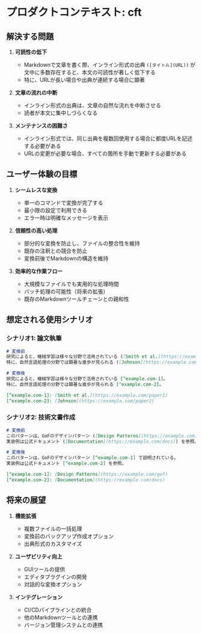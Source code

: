 # プロダクトコンテキスト: cft

## 解決する問題
1. **可読性の低下**
   - Markdownで文章を書く際、インライン形式の出典 `([タイトル](URL))` が文中に多数存在すると、本文の可読性が著しく低下する
   - 特に、URLが長い場合や出典が連続する場合に顕著

2. **文章の流れの中断**
   - インライン形式の出典は、文章の自然な流れを中断させる
   - 読者が本文に集中しづらくなる

3. **メンテナンスの困難さ**
   - インライン形式では、同じ出典を複数回使用する場合に都度URLを記述する必要がある
   - URLの変更が必要な場合、すべての箇所を手動で更新する必要がある

## ユーザー体験の目標
1. **シームレスな変換**
   - 単一のコマンドで変換が完了する
   - 最小限の設定で利用できる
   - エラー時は明確なメッセージを表示

2. **信頼性の高い処理**
   - 部分的な変換を防止し、ファイルの整合性を維持
   - 既存の注釈との競合を防止
   - 変換前後でMarkdownの構造を維持

3. **効率的な作業フロー**
   - 大規模なファイルでも実用的な処理時間
   - バッチ処理の可能性（将来の拡張）
   - 既存のMarkdownツールチェーンとの親和性

## 想定される使用シナリオ

### シナリオ1: 論文執筆
```markdown
# 変換前
研究によると、機械学習は様々な分野で活用されている ([Smith et al.](https://example.com/paper1))。
特に、自然言語処理の分野では顕著な進歩が見られる ([Johnson](https://example.com/paper2))。

# 変換後
研究によると、機械学習は様々な分野で活用されている [^example.com-1]。
特に、自然言語処理の分野では顕著な進歩が見られる [^example.com-2]。

[^example.com-1]: [Smith et al.](https://example.com/paper1)
[^example.com-2]: [Johnson](https://example.com/paper2)
```

### シナリオ2: 技術文書作成
```markdown
# 変換前
このパターンは、GoFのデザインパターン ([Design Patterns](https://example.com/gof)) で説明されている。
実装例は公式ドキュメント ([Documentation](https://example.com/docs)) を参照。

# 変換後
このパターンは、GoFのデザインパターン [^example.com-1] で説明されている。
実装例は公式ドキュメント [^example.com-2] を参照。

[^example.com-1]: [Design Patterns](https://example.com/gof)
[^example.com-2]: [Documentation](https://example.com/docs)
```

## 将来の展望
1. **機能拡張**
   - 複数ファイルの一括処理
   - 変換前のバックアップ作成オプション
   - 出典形式のカスタマイズ

2. **ユーザビリティ向上**
   - GUIツールの提供
   - エディタプラグインの開発
   - 対話的な変換オプション

3. **インテグレーション**
   - CI/CDパイプラインとの統合
   - 他のMarkdownツールとの連携
   - バージョン管理システムとの連携
